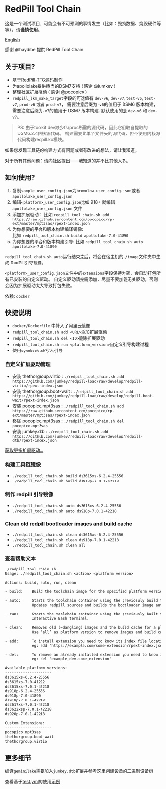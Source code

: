 # RedPill Tool Chain

这是一个测试项目，可能会有不可预测的事情发生（比如：毁损数据、烧毁硬件等等），请**谨慎使用**。

[English](README_en.md "English")

感谢 @haydibe 提供 RedPill Tool Chain

## 关于项目?

- 基于[RedPill-TTG](https://github.com/RedPill-TTG)源码制作
- 为apollolake提供适当的DSM7支持 ( 感谢 [@jumkey](https://github.com/jumkey) )
- 整理社区扩展驱动 ( 感谢 [@pocopico](https://github.com/pocopico) )
- `redpill_lkm_make_target`字段的可选值有 `dev-v6`, `dev-v7`, `test-v6`, `test-v7`, `prod-v6` 或者 `prod-v7`，
  需要注意后缀为`-v6`的值用于 DSM6 版本构建， 需要注意后缀为`-v7`的值用于 DSM7 版本构建. 默认使用的是 `dev-v6` 和 `dev-v7`。

> PS: 由于toolkit dev缺少fs/proc所需的源代码，因此它们取自提取的DSM6.2.4内核源代码。
构建需要此单个文件夹的源代码，但不使用内核源代码构建redpill.ko模块。

如果您发现工具链的构建方式有问题或者有改进的想法，请让我知道。

对于所有其他问题：请向社区提出——我知道的并不比其他人多。

## 如何使用?

1. 复制`sample_user_config.json`为`bromolow_user_config.json`或者`apollolake_user_config.json`
1. 编辑`<platform>_user_config.json`比如 918+ 就编辑 `apollolake_user_config.json` 文件
1. 添加扩展驱动：
   比如 `redpill_tool_chain.sh add https://raw.githubusercontent.com/pocopico/rp-ext/master/mpt3sas/rpext-index.json`
1. 为你想要的平台和版本构建编译镜像:  
   比如 `redpill_tool_chain.sh build apollolake-7.0-41890`
1. 为你想要的平台和版本构建引导:
   比如 `redpill_tool_chain.sh auto apollolake-7.0-41890`

`redpill_tool_chain.sh auto`运行结束之后，将会在宿主机的`./image`文件夹中生成 RedPill引导镜像。

`<platform>_user_config.json`文件中的`extensions`字段保持为空，会自动打包所有已安装的自定义驱动。
自定义驱动请按需添加，尽量不要加载无关驱动，否则会因为扩展驱动太大导致打包失败。

依赖: `docker`

## 快捷说明

- `docker/Dockerfile` 中补入了阿里云镜像
- `redpill_tool_chain.sh add <URL>`添加扩展驱动
- `redpill_tool_chain.sh del <ID>`删除扩展驱动
- `redpill_tool_chain.sh run <platform_version>`自定义引导构建过程
- 使用`synoboot.sh`写入引导

### 自定义扩展驱动管理

- 安装 thethorgroup.virtio    : `./redpill_tool_chain.sh add https://github.com/jumkey/redpill-load/raw/develop/redpill-virtio/rpext-index.json`
- 安装 thethorgroup.boot-wait : `./redpill_tool_chain.sh add https://github.com/jumkey/redpill-load/raw/develop/redpill-boot-wait/rpext-index.json`
- 安装 pocopico.mpt3sas       : `./redpill_tool_chain.sh add https://raw.githubusercontent.com/pocopico/rp-ext/master/mpt3sas/rpext-index.json`
- 移除 pocopico.mpt3sas       : `./redpill_tool_chain.sh del pocopico.mpt3sas`
- 安装 jumkey.dtb             : `./redpill_tool_chain.sh add https://github.com/jumkey/redpill-load/raw/develop/redpill-dtb/rpext-index.json`

[获取更多扩展驱动...](https://github.com/pocopico/rp-ext)

### 构建工具链镜像

- `./redpill_tool_chain.sh build ds3615xs-6.2.4-25556`
- `./redpill_tool_chain.sh build ds918p-7.0.1-42218`

### 制作 redpill 引导镜像

- `./redpill_tool_chain.sh auto ds3615xs-6.2.4-25556`
- `./redpill_tool_chain.sh auto ds918p-7.0.1-42218`

### Clean old redpill bootloader images and build cache

- `./redpill_tool_chain.sh clean ds3615xs-6.2.4-25556`
- `./redpill_tool_chain.sh clean ds918p-7.0.1-42218`
- `./redpill_tool_chain.sh clean all`

### 查看帮助文本

```txt
./redpill_tool_chain.sh
Usage: ./redpill_tool_chain.sh <action> <platform version>

Actions: build, auto, run, clean

- build:    Build the toolchain image for the specified platform version.

- auto:     Starts the toolchain container using the previosuly build toolchain image for the specified platform.
            Updates redpill sources and builds the bootloader image automaticaly. Will end the container once done.

- run:      Starts the toolchain container using the previously built toolchain image for the specified platform.
            Interactive Bash terminal.

- clean:    Removes old (=dangling) images and the build cache for a platform version.
            Use ‘all’ as platform version to remove images and build caches for all platform versions.

- add:      To install extension you need to know its index file location and nothing more.
            eg: add 'https://example.com/some-extension/rpext-index.json'

- del:      To remove an already installed extension you need to know its ID.
            eg: del 'example_dev.some_extension'

Available platform versions:
---------------------
ds3615xs-6.2.4-25556
ds3615xs-7.0-41222
ds3615xs-7.0.1-42218
ds918p-6.2.4-25556
ds918p-7.0-41890
ds918p-7.0.1-42218
ds3617xs-7.0.1-42218
ds3622xsp-7.0.1-42218
ds920p-7.0.1-42218

Custom Extensions:
---------------------
pocopico.mpt3sas
thethorgroup.boot-wait
thethorgroup.virtio
```

## 更多细节

编译`geminilake`需要加入`jumkey.dtb`扩展并参考[这里](https://github.com/jumkey/redpill-load/blob/develop/redpill-dtb/README.md)创建设备的二进制设备树

查看基于[test.yml](https://github.com/tossp/redpill-tool-chain/blob/master/.github/workflows/test.yml)的使用[示例](https://github.com/tossp/redpill-tool-chain/actions/workflows/test.yml)
